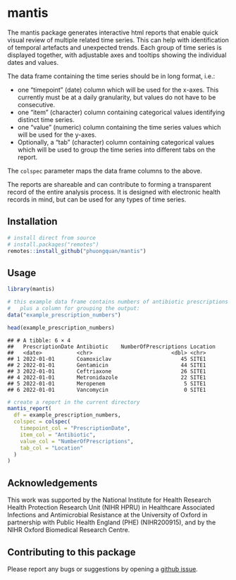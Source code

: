 
<!-- README.md is generated from README.Rmd. Please edit that file -->

# mantis

The mantis package generates interactive html reports that enable quick
visual review of multiple related time series. This can help with
identification of temporal artefacts and unexpected trends. Each group
of time series is displayed together, with adjustable axes and tooltips
showing the individual dates and values.

The data frame containing the time series should be in long format,
i.e.:

- one “timepoint” (date) column which will be used for the x-axes. This
  currently must be at a daily granularity, but values do not have to be
  consecutive.
- one “item” (character) column containing categorical values
  identifying distinct time series.
- one “value” (numeric) column containing the time series values which
  will be used for the y-axes.
- Optionally, a “tab” (character) column containing categorical values
  which will be used to group the time series into different tabs on the
  report.

The `colspec` parameter maps the data frame columns to the above.

The reports are shareable and can contribute to forming a transparent
record of the entire analysis process. It is designed with electronic
health records in mind, but can be used for any types of time series.

## Installation

``` r
# install direct from source
# install.packages("remotes")
remotes::install_github("phuongquan/mantis")
```

## Usage

``` r
library(mantis)

# this example data frame contains numbers of antibiotic prescriptions in long format, 
#   plus a column for grouping the output:
data("example_prescription_numbers")

head(example_prescription_numbers)
```

    ## # A tibble: 6 × 4
    ##   PrescriptionDate Antibiotic    NumberOfPrescriptions Location
    ##   <date>           <chr>                         <dbl> <chr>   
    ## 1 2022-01-01       Coamoxiclav                      45 SITE1   
    ## 2 2022-01-01       Gentamicin                       44 SITE1   
    ## 3 2022-01-01       Ceftriaxone                      26 SITE1   
    ## 4 2022-01-01       Metronidazole                    22 SITE1   
    ## 5 2022-01-01       Meropenem                         5 SITE1   
    ## 6 2022-01-01       Vancomycin                        0 SITE1

``` r
# create a report in the current directory
mantis_report(
  df = example_prescription_numbers,
  colspec = colspec(
    timepoint_col = "PrescriptionDate",
    item_col = "Antibiotic",
    value_col = "NumberOfPrescriptions",
    tab_col = "Location"
  )
)
```

## Acknowledgements

This work was supported by the National Institute for Health Research
Health Protection Research Unit (NIHR HPRU) in Healthcare Associated
Infections and Antimicrobial Resistance at the University of Oxford in
partnership with Public Health England (PHE) (NIHR200915), and by the
NIHR Oxford Biomedical Research Centre.

## Contributing to this package

Please report any bugs or suggestions by opening a [github
issue](https://github.com/phuongquan/mantis/issues).

